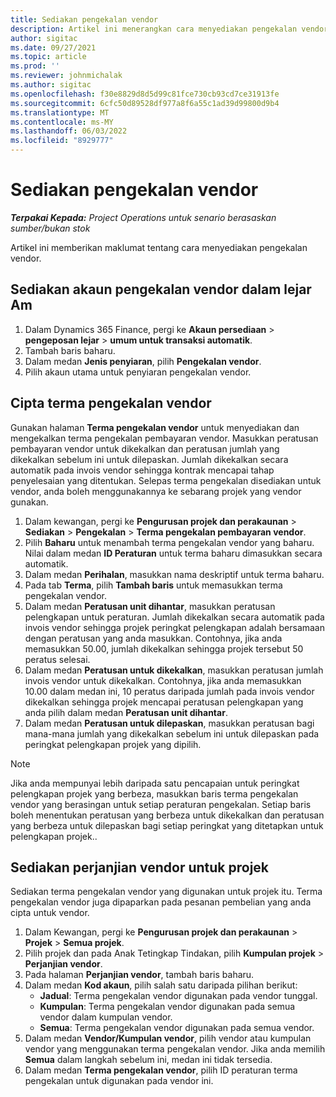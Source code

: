 ```yaml
---
title: Sediakan pengekalan vendor
description: Artikel ini menerangkan cara menyediakan pengekalan vendor.
author: sigitac
ms.date: 09/27/2021
ms.topic: article
ms.prod: ''
ms.reviewer: johnmichalak
ms.author: sigitac
ms.openlocfilehash: f30e8829d8d5d99c81fce730cb93cd7ce31913fe
ms.sourcegitcommit: 6cfc50d89528df977a8f6a55c1ad39d99800d9b4
ms.translationtype: MT
ms.contentlocale: ms-MY
ms.lasthandoff: 06/03/2022
ms.locfileid: "8929777"
---
```

# <a name="set-up-vendor-retention"></a>Sediakan pengekalan vendor

_**Terpakai Kepada:** Project Operations untuk senario berasaskan sumber/bukan stok_

Artikel ini memberikan maklumat tentang cara menyediakan pengekalan vendor.

## <a name="set-up-a-vendor-retention-account-in-general-ledger"></a>Sediakan akaun pengekalan vendor dalam lejar Am

1. Dalam Dynamics 365 Finance, pergi ke **Akaun persediaan** > **pengeposan lejar** > **umum untuk transaksi automatik**.
2. Tambah baris baharu.
3. Dalam medan **Jenis penyiaran**, pilih **Pengekalan vendor**.
4. Pilih akaun utama untuk penyiaran pengekalan vendor.

## <a name="create-vendor-retention-terms"></a>Cipta terma pengekalan vendor

Gunakan halaman **Terma pengekalan vendor** untuk menyediakan dan mengekalkan terma pengekalan pembayaran vendor. Masukkan peratusan pembayaran vendor untuk dikekalkan dan peratusan jumlah yang dikekalkan sebelum ini untuk dilepaskan. Jumlah dikekalkan secara automatik pada invois vendor sehingga kontrak mencapai tahap penyelesaian yang ditentukan. Selepas terma pengekalan disediakan untuk vendor, anda boleh menggunakannya ke sebarang projek yang vendor gunakan.

1. Dalam kewangan, pergi ke **Pengurusan projek dan perakaunan** > **Sediakan** > **Pengekalan** > **Terma pengekalan pembayaran vendor**.
2. Pilih **Baharu** untuk menambah terma pengekalan vendor yang baharu. Nilai dalam medan **ID Peraturan** untuk terma baharu dimasukkan secara automatik. 
3. Dalam medan **Perihalan**, masukkan nama deskriptif untuk terma baharu.
4. Pada tab  **Terma**, pilih  **Tambah baris**  untuk memasukkan terma pengekalan vendor.
5. Dalam medan  **Peratusan unit dihantar**, masukkan peratusan pelengkapan untuk peraturan. Jumlah dikekalkan secara automatik pada invois vendor sehingga projek peringkat pelengkapan adalah bersamaan dengan peratusan yang anda masukkan. Contohnya, jika anda memasukkan 50.00, jumlah dikekalkan sehingga projek tersebut 50 peratus selesai.
6. Dalam medan  **Peratusan untuk dikekalkan**, masukkan peratusan jumlah invois vendor untuk dikekalkan. Contohnya, jika anda memasukkan 10.00 dalam medan ini, 10 peratus daripada jumlah pada invois vendor dikekalkan sehingga projek mencapai peratusan pelengkapan yang anda pilih dalam medan  **Peratusan unit dihantar**.
7. Dalam medan  **Peratusan untuk dilepaskan**, masukkan peratusan bagi mana-mana jumlah yang dikekalkan sebelum ini untuk dilepaskan pada peringkat pelengkapan projek yang dipilih.

> [!NOTE]
> Jika anda mempunyai lebih daripada satu pencapaian untuk peringkat pelengkapan projek yang berbeza, masukkan baris terma pengekalan vendor yang berasingan untuk setiap peraturan pengekalan. Setiap baris boleh menentukan peratusan yang berbeza untuk dikekalkan dan peratusan yang berbeza untuk dilepaskan bagi setiap peringkat yang ditetapkan untuk pelengkapan projek..

## <a name="set-up-a-vendor-agreement-for-the-project"></a>Sediakan perjanjian vendor untuk projek

Sediakan terma pengekalan vendor yang digunakan untuk projek itu. Terma pengekalan vendor juga dipaparkan pada pesanan pembelian yang anda cipta untuk vendor.

1. Dalam Kewangan, pergi ke **Pengurusan projek dan perakaunan** > **Projek** > **Semua projek**. 
2. Pilih projek dan pada Anak Tetingkap Tindakan, pilih **Kumpulan projek** > **Perjanjian vendor**.
3. Pada halaman **Perjanjian vendor**, tambah baris baharu.
4. Dalam medan **Kod akaun**, pilih salah satu daripada pilihan berikut:
   - **Jadual**: Terma pengekalan vendor digunakan pada vendor tunggal.
   - **Kumpulan**: Terma pengekalan vendor digunakan pada semua vendor dalam kumpulan vendor.
   - **Semua**: Terma pengekalan vendor digunakan pada semua vendor.
5. Dalam medan **Vendor/Kumpulan vendor**, pilih vendor atau kumpulan vendor yang menggunakan terma pengekalan vendor. Jika anda memilih **Semua** dalam langkah sebelum ini, medan ini tidak tersedia.
6. Dalam medan **Terma pengekalan vendor**, pilih ID peraturan terma pengekalan untuk digunakan pada vendor ini.

